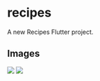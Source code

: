# recipes

A new Recipes Flutter project.

## Images
![](https://i.imgur.com/aYoCUXA.png)
![](https://i.imgur.com/5i8Ejf7.png)
